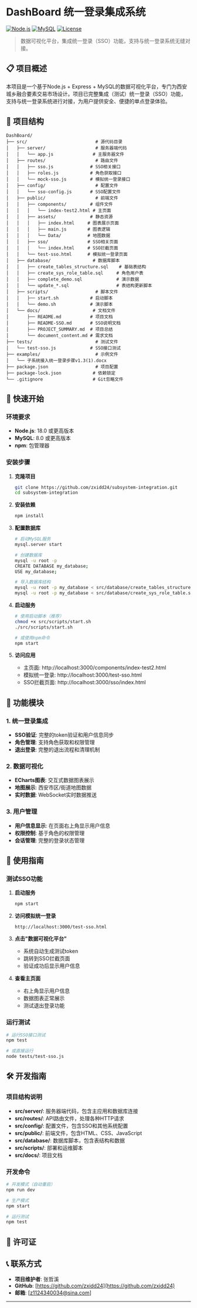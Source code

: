 # DashBoard 统一登录集成系统

[![Node.js](https://img.shields.io/badge/Node.js-18+-green.svg)](https://nodejs.org/)
[![MySQL](https://img.shields.io/badge/MySQL-8.0+-blue.svg)](https://www.mysql.com/)
[![License](https://img.shields.io/badge/License-MIT-yellow.svg)](LICENSE)

> 数据可视化平台，集成统一登录（SSO）功能，支持与统一登录系统无缝对接。

## 📋 项目概述

本项目是一个基于Node.js + Express + MySQL的数据可视化平台，专门为西安城乡融合要素交易市场设计。项目已完整集成（测试）统一登录（SSO）功能，支持与统一登录系统进行对接，为用户提供安全、便捷的单点登录体验。

## 📁 项目结构

```
DashBoard/
├── src/                          # 源代码目录
│   ├── server/                   # 服务器端代码
│   │   └── app.js               # 主服务器文件
│   ├── routes/                   # 路由文件
│   │   ├── sso.js              # SSO相关接口
│   │   ├── roles.js            # 角色获取接口
│   │   └── mock-sso.js         # 模拟统一登录接口
│   ├── config/                   # 配置文件
│   │   └── sso-config.js       # SSO配置文件
│   ├── public/                   # 前端文件
│   │   ├── components/         # 组件文件
│   │   │   └── index-test2.html # 主页面
│   │   ├── assets/             # 静态资源
│   │   │   ├── index.html     # 图表展示页面
│   │   │   ├── main.js        # 图表逻辑
│   │   │   └── Data/          # 地图数据
│   │   ├── sso/               # SSO相关页面
│   │   │   └── index.html     # SSO拦截页面
│   │   └── test-sso.html      # 模拟统一登录页面
│   ├── database/                # 数据库脚本
│   │   ├── create_tables_structure.sql    # 基础表结构
│   │   ├── create_sys_role_table.sql     # 角色用户表
│   │   ├── complete_demo.sql             # 演示数据
│   │   └── update_*.sql                  # 表结构更新脚本
│   ├── scripts/                  # 脚本文件
│   │   ├── start.sh            # 启动脚本
│   │   └── demo.sh             # 演示脚本
│   └── docs/                    # 文档文件
│       ├── README.md           # 项目文档
│       ├── README-SSO.md       # SSO说明文档
│       ├── PROJECT_SUMMARY.md  # 项目总结
│       └── document_content.md # 需求文档
├── tests/                        # 测试文件
│   └── test-sso.js             # SSO接口测试
├── examples/                     # 示例文件
│   └── 子系统接入统一登录步骤v1.3(1).docx
├── package.json                  # 项目配置
├── package-lock.json            # 依赖锁定
└── .gitignore                   # Git忽略文件
```

## 🚀 快速开始

### 环境要求

- **Node.js**: 18.0 或更高版本
- **MySQL**: 8.0 或更高版本
- **npm**: 包管理器

### 安装步骤

1. **克隆项目**
   ```bash
   git clone https://github.com/zxidd24/subsystem-integration.git
   cd subsystem-integration
   ```

2. **安装依赖**
   ```bash
   npm install
   ```

3. **配置数据库**
   ```bash
   # 启动MySQL服务
   mysql.server start
   
   # 创建数据库
   mysql -u root -p
   CREATE DATABASE my_database;
   USE my_database;
   
   # 导入数据库结构
   mysql -u root -p my_database < src/database/create_tables_structure.sql
   mysql -u root -p my_database < src/database/create_sys_role_table.sql
   ```

4. **启动服务**
   ```bash
   # 使用启动脚本（推荐）
   chmod +x src/scripts/start.sh
   ./src/scripts/start.sh
   
   # 或使用npm命令
   npm start
   ```

5. **访问应用**
   - 主页面: http://localhost:3000/components/index-test2.html
   - 模拟统一登录: http://localhost:3000/test-sso.html
   - SSO拦截页面: http://localhost:3000/sso/index.html

## 🔧 功能模块

### 1. 统一登录集成
- **SSO验证**: 完整的token验证和用户信息同步
- **角色管理**: 支持角色获取和权限管理
- **退出登录**: 完整的退出流程和清理机制

### 2. 数据可视化
- **ECharts图表**: 交互式数据图表展示
- **地图展示**: 西安市区/街道地图数据
- **实时数据**: WebSocket实时数据推送

### 3. 用户管理
- **用户信息显示**: 在页面右上角显示用户信息
- **权限控制**: 基于角色的权限管理
- **会话管理**: 完整的登录状态管理

## 📖 使用指南

### 测试SSO功能

1. **启动服务**
   ```bash
   npm start
   ```

2. **访问模拟统一登录**
   ```
   http://localhost:3000/test-sso.html
   ```

3. **点击"数据可视化平台"**
   - 系统自动生成测试token
   - 跳转到SSO拦截页面
   - 验证成功后显示用户信息

4. **查看主页面**
   - 右上角显示用户信息
   - 数据图表正常展示
   - 测试退出登录功能

### 运行测试

```bash
# 运行SSO接口测试
npm test

# 或直接运行
node tests/test-sso.js
```

## 🛠️ 开发指南

### 项目结构说明

- **src/server/**: 服务器端代码，包含主应用和数据库连接
- **src/routes/**: API路由文件，处理各种HTTP请求
- **src/config/**: 配置文件，包含SSO和其他系统配置
- **src/public/**: 前端文件，包含HTML、CSS、JavaScript
- **src/database/**: 数据库脚本，包含表结构和数据
- **src/scripts/**: 部署和运维脚本
- **src/docs/**: 项目文档

### 开发命令

```bash
# 开发模式（自动重启）
npm run dev

# 生产模式
npm start

# 运行测试
npm test
```

## 📄 许可证


## 📞 联系方式

- **项目维护者**: 张哲溪
- **GitHub**: [https://github.com/zxidd24](https://github.com/zxidd24)
- **邮箱**: [z1124340034@sina.com]

---